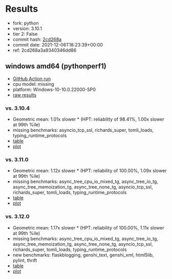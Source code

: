 # Results

- fork: python
- version: 3.10.1
- tier 2: False
- commit hash: [2cd268a](https://github.com/python/cpython/commit/2cd268a)
- commit date: 2021-12-06T18:23:39+00:00
- ref: 2cd268a3a9340346dd86

## windows amd64 (pythonperf1)

- [GitHub Action run](https://github.com/faster-cpython/benchmarking/actions/runs/4500950957)
- cpu model: missing
- platform: Windows-10-10.0.22000-SP0
- [raw results](bm-20211206-pythonperf1-amd64-python-2cd268a3a9340346dd86-3.10.1-2cd268a.json)

### vs. 3.10.4

- Geometric mean: 1.01x slower \* (HPT: reliability of 98.41%, 1.00x slower at 99th %ile)
- missing benchmarks: asyncio_tcp_ssl, richards_super, tomli_loads, typing_runtime_protocols
- [table](bm-20211206-pythonperf1-amd64-python-2cd268a3a9340346dd86-3.10.1-2cd268a-vs-3.10.4.md)
- [plot](bm-20211206-pythonperf1-amd64-python-2cd268a3a9340346dd86-3.10.1-2cd268a-vs-3.10.4.png)

### vs. 3.11.0

- Geometric mean: 1.12x slower \* (HPT: reliability of 100.00%, 1.09x slower at 99th %ile)
- missing benchmarks: async_tree_cpu_io_mixed_tg, async_tree_io_tg, async_tree_memoization_tg, async_tree_none_tg, asyncio_tcp_ssl, richards_super, tomli_loads, typing_runtime_protocols
- [table](bm-20211206-pythonperf1-amd64-python-2cd268a3a9340346dd86-3.10.1-2cd268a-vs-3.11.0.md)
- [plot](bm-20211206-pythonperf1-amd64-python-2cd268a3a9340346dd86-3.10.1-2cd268a-vs-3.11.0.png)

### vs. 3.12.0

- Geometric mean: 1.17x slower \* (HPT: reliability of 100.00%, 1.11x slower at 99th %ile)
- missing benchmarks: async_tree_cpu_io_mixed_tg, async_tree_io_tg, async_tree_memoization_tg, async_tree_none_tg, asyncio_tcp_ssl, richards_super, tomli_loads, typing_runtime_protocols
- new benchmarks: flaskblogging, genshi_text, genshi_xml, html5lib, pylint, thrift
- [table](bm-20211206-pythonperf1-amd64-python-2cd268a3a9340346dd86-3.10.1-2cd268a-vs-3.12.0.md)
- [plot](bm-20211206-pythonperf1-amd64-python-2cd268a3a9340346dd86-3.10.1-2cd268a-vs-3.12.0.png)

